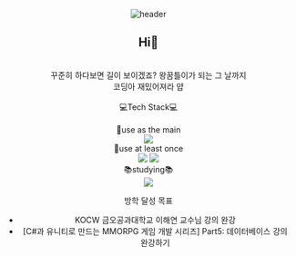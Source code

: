 <div align="center">

![header](https://capsule-render.vercel.app/api?type=slice&color=timeAuto&height=100&section=header&text=Jiryeong's%20github&fontSize=50)
</br>
## Hi👋 
</br>
꾸준히 하다보면 길이 보이겠죠?  왕꿈틀이가 되는 그 날까지
</br>
 코딩아 재밌어져라 얍 
</br>
</br>
💻Tech Stack💻
</br>
</br>
📝use as the main
</br>
<img src="https://img.shields.io/badge/C++-00599C?style=for-the-badge&logo=cplusplus&logoColor=white">
</br>
📝use at least once
</br>

<img src="https://img.shields.io/badge/html-E34F26?style=for-the-badge&logo=html5&logoColor=white">
<img src="https://img.shields.io/badge/css-1572B6?style=for-the-badge&logo=css3&logoColor=white">
</br>
📚studying📚
</br>
<img src="https://img.shields.io/badge/Unity-0000?style=for-the-badge&logo=unity&logoColor=white">


방학 달성 목표
+ KOCW 금오공과대학교 이해연 교수님 강의 완강
+ [C#과 유니티로 만드는 MMORPG 게임 개발 시리즈] Part5: 데이터베이스 강의 완강하기
